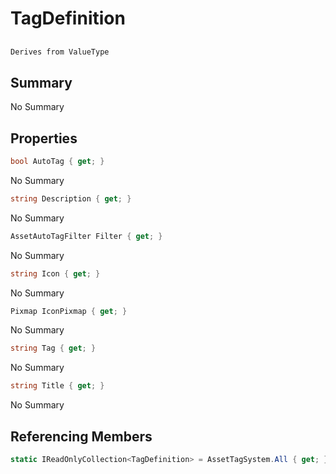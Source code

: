 # TagDefinition

## 
```c#
Derives from ValueType
```

## Summary

No Summary
## Properties

```c#
bool AutoTag { get; } 
```
No Summary
```c#
string Description { get; } 
```
No Summary
```c#
AssetAutoTagFilter Filter { get; } 
```
No Summary
```c#
string Icon { get; } 
```
No Summary
```c#
Pixmap IconPixmap { get; } 
```
No Summary
```c#
string Tag { get; } 
```
No Summary
```c#
string Title { get; } 
```
No Summary
## Referencing Members

```c#
static IReadOnlyCollection<TagDefinition> = AssetTagSystem.All { get; } 
```
